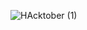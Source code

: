 ![HAcktober (1)](https://user-images.githubusercontent.com/115492677/194922520-1ba5ddaa-ff74-4416-9774-cc9828ab11bf.png)
